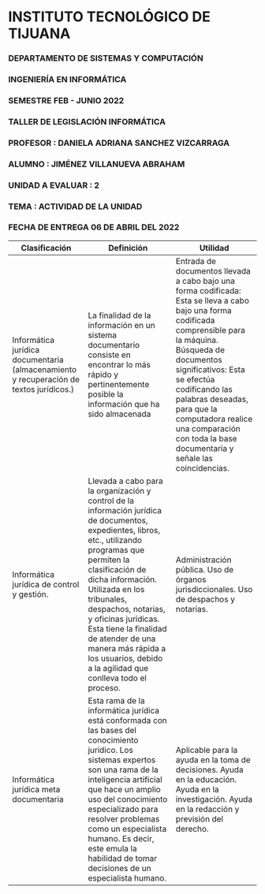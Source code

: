 # INSTITUTO TECNOLÓGICO DE TIJUANA
### DEPARTAMENTO DE SISTEMAS Y COMPUTACIÓN
### INGENIERÍA EN INFORMÁTICA
### SEMESTRE FEB - JUNIO 2022
### TALLER DE LEGISLACIÓN INFORMÁTICA
### PROFESOR : DANIELA ADRIANA SANCHEZ VIZCARRAGA
### ALUMNO : JIMÉNEZ VILLANUEVA ABRAHAM
### UNIDAD A EVALUAR : 2
### TEMA : ACTIVIDAD DE LA UNIDAD 
### FECHA DE ENTREGA 06 DE ABRIL DEL 2022
|Clasificación| Definición | Utilidad |
|-------------|------------|----------|
|Informática jurídica documentaria (almacenamiento y recuperación de textos jurídicos.)| La finalidad de la información en un sistema documentario consiste en encontrar lo más rápido y pertinentemente posible la información que ha sido almacenada|Entrada de documentos llevada a cabo bajo una forma codificada: Esta se lleva a cabo bajo una forma codificada comprensible para la máquina. Búsqueda de documentos significativos: Esta se efectúa codificando las palabras deseadas, para que la computadora realice una comparación con toda la base documentaria y señale las coincidencias.|
|Informática jurídica de control y gestión.| Llevada a cabo para la organización y control de la información jurídica de documentos, expedientes, libros, etc., utilizando programas que permiten la clasificación de dicha información. Utilizada en los tribunales, despachos, notarias, y oficinas jurídicas. Esta tiene la finalidad de atender de una manera más rápida a los usuarios, debido a la agilidad que conlleva todo el proceso.|Administración pública. Uso de órganos jurisdiccionales. Uso de despachos y notarías.|
|Informática jurídica meta documentaria|Esta rama de la informática jurídica está conformada con las bases del conocimiento jurídico. Los sistemas expertos son una rama de la inteligencia artificial que hace un amplio uso del conocimiento especializado para resolver problemas como un especialista humano. Es decir, este emula la habilidad de tomar decisiones de un especialista humano.|Aplicable para la ayuda en la toma de decisiones. Ayuda en la educación. Ayuda en la investigación. Ayuda en la redacción y previsión del derecho.|